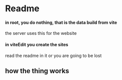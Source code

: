 # Readme
#### in root, you do nothing, that is the data build from vite

the server uses this for the website

#### in viteEdit you create the sites

read the readme in it or you are going to be lost

## how the thing works
